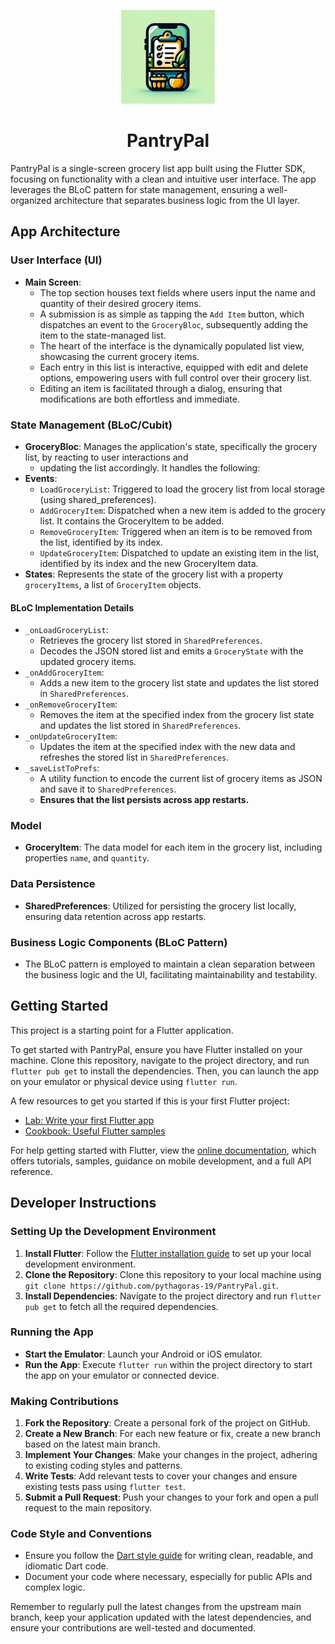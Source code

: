<p align="center">
  <img src="./PantryPal_logo.jpg" width="150"/>
</p>

<h1 align="center">PantryPal</h1>

PantryPal is a single-screen grocery list app built using the Flutter SDK, focusing on functionality with a clean and intuitive user interface. The app leverages the BLoC pattern for state management, ensuring a well-organized architecture that separates business logic from the UI layer.

## App Architecture

### User Interface (UI)

- **Main Screen**: 
  - The top section houses text fields where users input the name and quantity of their desired grocery items. 
  - A submission is as simple as tapping the `Add Item` button, which dispatches an event to the `GroceryBloc`, 
  subsequently adding the item to the state-managed list. 
  - The heart of the interface is the dynamically populated list view, showcasing the current grocery items. 
  - Each entry in this list is interactive, equipped with edit and delete options, empowering users with full control over their grocery list. 
  - Editing an item is facilitated through a dialog, ensuring that modifications are both effortless and immediate.
### State Management (BLoC/Cubit)
- **GroceryBloc**: Manages the application's state, specifically the grocery list, by reacting to user interactions and 
  - updating the list accordingly. It handles the following:
- **Events**:
  - `LoadGroceryList`: Triggered to load the grocery list from local storage (using shared_preferences).
  - `AddGroceryItem`: Dispatched when a new item is added to the grocery list. It contains the GroceryItem to be added.
  - `RemoveGroceryItem`: Triggered when an item is to be removed from the list, identified by its index. 
  - `UpdateGroceryItem`: Dispatched to update an existing item in the list, identified by its index and the new GroceryItem data.
- **States**:
    Represents the state of the grocery list with a property `groceryItems`, a list of `GroceryItem` objects.
#### BLoC Implementation Details
- `_onLoadGroceryList`: 
  - Retrieves the grocery list stored in `SharedPreferences`.
  - Decodes the JSON stored list and emits a `GroceryState` with the updated grocery items.
- `_onAddGroceryItem`:
  - Adds a new item to the grocery list state and updates the list stored in `SharedPreferences`.
- `_onRemoveGroceryItem`:
  - Removes the item at the specified index from the grocery list state and updates the list stored in `SharedPreferences`.
- `_onUpdateGroceryItem`:
  - Updates the item at the specified index with the new data and refreshes the stored list in `SharedPreferences`.
- `_saveListToPrefs`:
  - A utility function to encode the current list of grocery items as JSON and save it to `SharedPreferences`.
  - **Ensures that the list persists across app restarts.**
### Model

- **GroceryItem**: The data model for each item in the grocery list, including properties `name`, and `quantity`.

### Data Persistence

- **SharedPreferences**: Utilized for persisting the grocery list locally, ensuring data retention across app restarts.

### Business Logic Components (BLoC Pattern)

- The BLoC pattern is employed to maintain a clean separation between the business logic and the UI, facilitating maintainability and testability.

## Getting Started

This project is a starting point for a Flutter application.

To get started with PantryPal, ensure you have Flutter installed on your machine. Clone this repository, navigate to the project directory, and run `flutter pub get` to install the dependencies. Then, you can launch the app on your emulator or physical device using `flutter run`.

A few resources to get you started if this is your first Flutter project:

- [Lab: Write your first Flutter app](https://docs.flutter.dev/get-started/codelab)
- [Cookbook: Useful Flutter samples](https://docs.flutter.dev/cookbook)

For help getting started with Flutter, view the [online documentation](https://docs.flutter.dev/), which offers tutorials, samples, guidance on mobile development, and a full API reference.

## Developer Instructions

### Setting Up the Development Environment

1. **Install Flutter**: Follow the [Flutter installation guide](https://docs.flutter.dev/get-started/install) to set up your local development environment.
2. **Clone the Repository**: Clone this repository to your local machine using `git clone https://github.com/pythagoras-19/PantryPal.git`.
3. **Install Dependencies**: Navigate to the project directory and run `flutter pub get` to fetch all the required dependencies.

### Running the App

- **Start the Emulator**: Launch your Android or iOS emulator.
- **Run the App**: Execute `flutter run` within the project directory to start the app on your emulator or connected device.

### Making Contributions

1. **Fork the Repository**: Create a personal fork of the project on GitHub.
2. **Create a New Branch**: For each new feature or fix, create a new branch based on the latest main branch.
3. **Implement Your Changes**: Make your changes in the project, adhering to existing coding styles and patterns.
4. **Write Tests**: Add relevant tests to cover your changes and ensure existing tests pass using `flutter test`.
5. **Submit a Pull Request**: Push your changes to your fork and open a pull request to the main repository.

### Code Style and Conventions

- Ensure you follow the [Dart style guide](https://dart.dev/guides/language/effective-dart/style) for writing clean, readable, and idiomatic Dart code.
- Document your code where necessary, especially for public APIs and complex logic.

Remember to regularly pull the latest changes from the upstream main branch, keep your application updated with the latest dependencies, and ensure your contributions are well-tested and documented.
